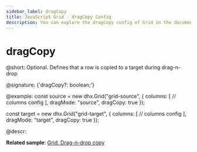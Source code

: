 ```yaml
---
sidebar_label: dragCopy
title: JavaScript Grid - dragCopy Config 
description: You can explore the dragCopy config of Grid in the documentation of the DHTMLX JavaScript UI library. Browse developer guides and API reference, try out code examples and live demos, and download a free 30-day evaluation version of DHTMLX Suite 7.
---
```


# dragCopy

@short: Optional. Defines that a row is copied to a target during drag-n-drop

@signature: {'dragCopy?: boolean;'}

@example:
const source = new dhx.Grid("grid-source", {
    columns: [
        // columns config
    ],
    dragMode: "source", 
    dragCopy: true
});

const target = new dhx.Grid("grid-target", {
    columns: [
        // columns config
    ],
    dragMode: "target", 
    dragCopy: true
});

@descr: 

**Related sample**: [Grid. Drag-n-drop copy](https://snippet.dhtmlx.com/23slivyz)

[comment]: # (@related: grid/initialization.md#initialize-grid)

[comment]: # (@relatedapi: grid/api/grid_dragmode_config.md)
